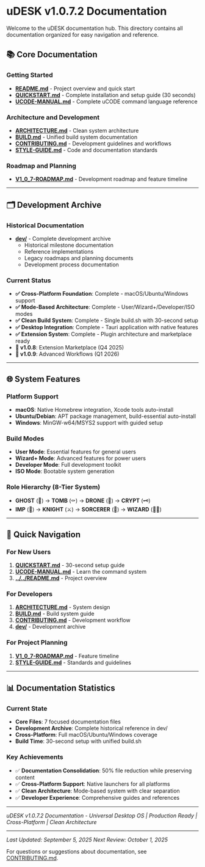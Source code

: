 # uDESK v1.0.7.2 Documentation

Welcome to the uDESK documentation hub. This directory contains all documentation organized for easy navigation and reference.

## 📚 Core Documentation

### Getting Started
- **[README.md](../../README.md)** - Project overview and quick start
- **[QUICKSTART.md](QUICKSTART.md)** - Complete installation and setup guide (30 seconds)
- **[UCODE-MANUAL.md](UCODE-MANUAL.md)** - Complete uCODE command language reference

### Architecture and Development
- **[ARCHITECTURE.md](ARCHITECTURE.md)** - Clean system architecture  
- **[BUILD.md](BUILD.md)** - Unified build system documentation
- **[CONTRIBUTING.md](CONTRIBUTING.md)** - Development guidelines and workflows
- **[STYLE-GUIDE.md](STYLE-GUIDE.md)** - Code and documentation standards

### Roadmap and Planning
- **[V1_0_7-ROADMAP.md](V1_0_7-ROADMAP.md)** - Development roadmap and feature timeline

---

## 🗂️ Development Archive

### Historical Documentation
- **[dev/](dev/)** - Complete development archive
  - Historical milestone documentation
  - Reference implementations
  - Legacy roadmaps and planning documents
  - Development process documentation

### Current Status
- **✅ Cross-Platform Foundation**: Complete - macOS/Ubuntu/Windows support
- **✅ Mode-Based Architecture**: Complete - User/Wizard+/Developer/ISO modes  
- **✅ Clean Build System**: Complete - Single build.sh with 30-second setup
- **✅ Desktop Integration**: Complete - Tauri application with native features
- **✅ Extension System**: Complete - Plugin architecture and marketplace ready
- **🚀 v1.0.8**: Extension Marketplace (Q4 2025)
- **🔮 v1.0.9**: Advanced Workflows (Q1 2026)

---

## 🌐 System Features

### Platform Support
- **macOS**: Native Homebrew integration, Xcode tools auto-install
- **Ubuntu/Debian**: APT package management, build-essential auto-install  
- **Windows**: MinGW-w64/MSYS2 support with guided setup

### Build Modes
- **User Mode**: Essential features for general users
- **Wizard+ Mode**: Advanced features for power users
- **Developer Mode**: Full development toolkit
- **ISO Mode**: Bootable system generation

### Role Hierarchy (8-Tier System)
- **GHOST** (👻) → **TOMB** (⚰️) → **DRONE** (🤖) → **CRYPT** (🗝️)
- **IMP** (👿) → **KNIGHT** (⚔️) → **SORCERER** (🔮) → **WIZARD** (🧙‍♂️)
---

## 🚀 Quick Navigation

### For New Users
1. **[QUICKSTART.md](QUICKSTART.md)** - 30-second setup guide
2. **[UCODE-MANUAL.md](UCODE-MANUAL.md)** - Learn the command system
3. **[../../README.md](../../README.md)** - Project overview

### For Developers  
1. **[ARCHITECTURE.md](ARCHITECTURE.md)** - System design
2. **[BUILD.md](BUILD.md)** - Build system guide
3. **[CONTRIBUTING.md](CONTRIBUTING.md)** - Development workflow
4. **[dev/](dev/)** - Development archive

### For Project Planning
1. **[V1_0_7-ROADMAP.md](V1_0_7-ROADMAP.md)** - Feature timeline
2. **[STYLE-GUIDE.md](STYLE-GUIDE.md)** - Standards and guidelines

---

## 📊 Documentation Statistics

### Current State
- **Core Files**: 7 focused documentation files
- **Development Archive**: Complete historical reference in dev/
- **Cross-Platform**: Full macOS/Ubuntu/Windows coverage
- **Build Time**: 30-second setup with unified build.sh

### Key Achievements
- ✅ **Documentation Consolidation**: 50% file reduction while preserving content
- ✅ **Cross-Platform Support**: Native launchers for all platforms
- ✅ **Clean Architecture**: Mode-based system with clear separation
- ✅ **Developer Experience**: Comprehensive guides and references

---

*uDESK v1.0.7.2 Documentation - Universal Desktop OS | Production Ready | Cross-Platform | Clean Architecture*

---

*Last Updated: September 5, 2025*
*Next Review: October 1, 2025*

For questions or suggestions about documentation, see [CONTRIBUTING.md](CONTRIBUTING.md).
